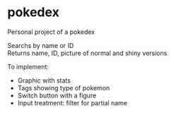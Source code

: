 # pokedex
Personal project of a pokedex

Searchs by name or ID<br>
Returns name, ID, picture of normal and shiny versions

To implement:
- Graphic with stats
- Tags showing type of pokemon
- Switch button with a figure
- Input treatment: filter for partial name
